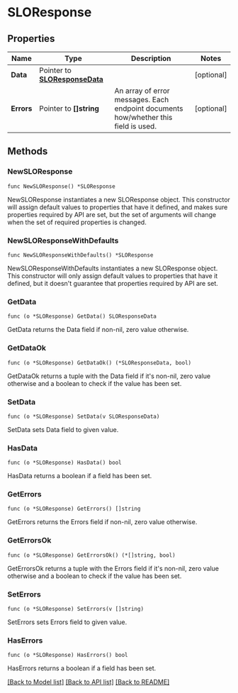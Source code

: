 # SLOResponse

## Properties

Name | Type | Description | Notes
---- | ---- | ----------- | ------
**Data** | Pointer to [**SLOResponseData**](SLOResponseData.md) |  | [optional] 
**Errors** | Pointer to **[]string** | An array of error messages. Each endpoint documents how/whether this field is used. | [optional] 

## Methods

### NewSLOResponse

`func NewSLOResponse() *SLOResponse`

NewSLOResponse instantiates a new SLOResponse object.
This constructor will assign default values to properties that have it defined,
and makes sure properties required by API are set, but the set of arguments
will change when the set of required properties is changed.

### NewSLOResponseWithDefaults

`func NewSLOResponseWithDefaults() *SLOResponse`

NewSLOResponseWithDefaults instantiates a new SLOResponse object.
This constructor will only assign default values to properties that have it defined,
but it doesn't guarantee that properties required by API are set.

### GetData

`func (o *SLOResponse) GetData() SLOResponseData`

GetData returns the Data field if non-nil, zero value otherwise.

### GetDataOk

`func (o *SLOResponse) GetDataOk() (*SLOResponseData, bool)`

GetDataOk returns a tuple with the Data field if it's non-nil, zero value otherwise
and a boolean to check if the value has been set.

### SetData

`func (o *SLOResponse) SetData(v SLOResponseData)`

SetData sets Data field to given value.

### HasData

`func (o *SLOResponse) HasData() bool`

HasData returns a boolean if a field has been set.

### GetErrors

`func (o *SLOResponse) GetErrors() []string`

GetErrors returns the Errors field if non-nil, zero value otherwise.

### GetErrorsOk

`func (o *SLOResponse) GetErrorsOk() (*[]string, bool)`

GetErrorsOk returns a tuple with the Errors field if it's non-nil, zero value otherwise
and a boolean to check if the value has been set.

### SetErrors

`func (o *SLOResponse) SetErrors(v []string)`

SetErrors sets Errors field to given value.

### HasErrors

`func (o *SLOResponse) HasErrors() bool`

HasErrors returns a boolean if a field has been set.


[[Back to Model list]](../README.md#documentation-for-models) [[Back to API list]](../README.md#documentation-for-api-endpoints) [[Back to README]](../README.md)


